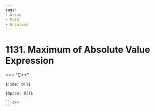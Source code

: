 ```yaml
---
tags:
- Array
- Math
- Unsolved
---
```



# 1131. Maximum of Absolute Value Expression

=== "C++"

    $Time: O()$

    $Space: O()$

    ```c++
    ```